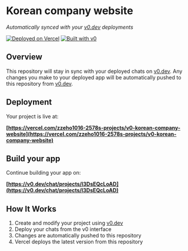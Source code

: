 # Korean company website

*Automatically synced with your [v0.dev](https://v0.dev) deployments*

[![Deployed on Vercel](https://img.shields.io/badge/Deployed%20on-Vercel-black?style=for-the-badge&logo=vercel)](https://vercel.com/zzeho1016-2578s-projects/v0-korean-company-website)
[![Built with v0](https://img.shields.io/badge/Built%20with-v0.dev-black?style=for-the-badge)](https://v0.dev/chat/projects/l3DsEQcLoAD)

## Overview

This repository will stay in sync with your deployed chats on [v0.dev](https://v0.dev).
Any changes you make to your deployed app will be automatically pushed to this repository from [v0.dev](https://v0.dev).

## Deployment

Your project is live at:

**[https://vercel.com/zzeho1016-2578s-projects/v0-korean-company-website](https://vercel.com/zzeho1016-2578s-projects/v0-korean-company-website)**

## Build your app

Continue building your app on:

**[https://v0.dev/chat/projects/l3DsEQcLoAD](https://v0.dev/chat/projects/l3DsEQcLoAD)**

## How It Works

1. Create and modify your project using [v0.dev](https://v0.dev)
2. Deploy your chats from the v0 interface
3. Changes are automatically pushed to this repository
4. Vercel deploys the latest version from this repository